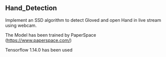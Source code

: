 <h2> Hand_Detection </h2>

Implement an SSD algorithm to detect Gloved and open Hand in live stream using webcam.

The Model has been trained by PaperSpace (https://www.paperspace.com/)

Tensorflow 1.14.0 has been used
